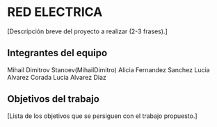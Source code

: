 # RED ELECTRICA

[Descripción breve del proyecto a realizar (2-3 frases).]

## Integrantes del equipo
Mihail Dimitrov Stanoev(MihailDimitro)
Alicia Fernandez Sanchez 
Lucia Alvarez Corada
Lucia Alvarez Diaz


## Objetivos del trabajo

[Lista de los objetivos que se persiguen con el trabajo propuesto.]

